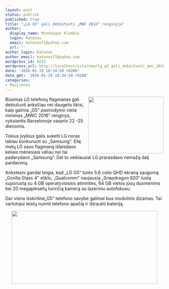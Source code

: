 ```yaml
---
layout: post
status: publish
published: true
title: "„LG G5“ gali debiutuoti „MWC 2016“ renginyje"
author:
  display_name: Mindaugas Klumbis
  login: Katonas
  email: katonasf1@yahoo.com
  url: ''
author_login: Katonas
author_email: katonasf1@yahoo.com
wordpress_id: 9215
wordpress_url: http://localhost/site/new/lg_g5_gali_debiutuoti_mwc_2016_renginyje/
date: '2016-01-19 10:34:50 +0200'
date_gmt: '2016-01-19 10:34:50 +0200'
categories:
- Naujienos
---
```

<p>
	<img alt="" src="http://technews.lt/userfiles/6e0d63bd447bd961e69c81b2e7425edf_L.jpg" style="width: 240px; height: 180px; float: right;" />Būsimas LG telefonų flagmanas gali debiutuoti anksčiau nei daugelis tikisi, kaip galima &bdquo;G5&ldquo; pasirodymo vieta minimas &bdquo;MWC 2016&ldquo; renginys, vyksiantis Barselonoje vasario 22 -25 dienomis.</p>
<p>
	Tokius įvykius galis sukelti LG noras labiau konkuruoti su &bdquo;Samsung&ldquo;. Eilę metų LG savo flagmaną i&scaron;leisdavo keliais mėnesiais vėliau nei tai padarydavo &bdquo;Samsung&ldquo;. Dėl to veikiausiai LG prarasdavo nemažą dalį pardavimų.</p>
<p>
	Ankstesni gandai teigia, kad &bdquo;LG G5&ldquo; turės 5.6 colio QHD ekraną saugomą &bdquo;Gorilla Glass 4&ldquo; stiklo, &bdquo;Qualcomm&ldquo; naujausią &bdquo;Snapdragon 820&ldquo; lustą suporuotą su 4 GB operatyviosios atminties, 64 GB vietos jūsų duomenims bei 20 megapikselių turinčią kamerą su lazeriniu autofokusu.</p>
<p>
	Dar viena i&scaron;skirtine&bdquo;G5&ldquo; telefono savybe galimai bus modulinis dizainas. Tai vartotojui leistų nuimti telefono apačią ir i&scaron;traukti bateriją.&nbsp;</p>
<p style="text-align: center;">
	<a href="http://technews.lt/userfiles/lg-g5rendering-1.jpg"><img alt="" src="http://technews.lt/userfiles/lg-g5rendering-1.jpg" style="width: 464px; height: 232px;" /></a></p>
